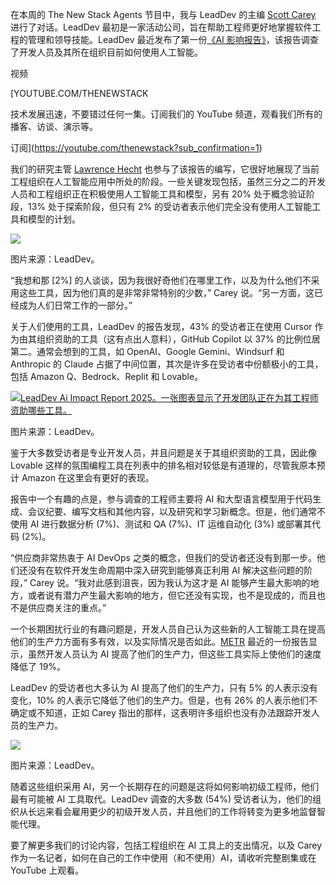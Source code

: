 在本周的 The New Stack Agents 节目中，我与 LeadDev 的主编 [Scott Carey](https://www.linkedin.com/in/scott-carey-262b0225?originalSubdomain=uk) 进行了对话。LeadDev 最初是一家活动公司，旨在帮助工程师更好地掌握软件工程的管理和领导技能。LeadDev 最近发布了第一份[《AI 影响报告》](https://leaddev.com/the-ai-impact-report-2025)，该报告调查了开发人员及其所在组织目前如何使用人工智能。

视频

[YOUTUBE.COM/THENEWSTACK

技术发展迅速，不要错过任何一集。订阅我们的 YouTube
频道，观看我们所有的播客、访谈、演示等。

订阅](https://youtube.com/thenewstack?sub_confirmation=1)

我们的研究主管 [Lawrence Hecht](https://thenewstack.io/author/lawrence-hecht/) 也参与了该报告的编写，它很好地展现了当前工程组织在人工智能应用中所处的阶段。一些关键发现包括，虽然三分之二的开发人员和工程组织正在积极使用人工智能工具和模型，另有 20% 处于概念验证阶段，13% 处于探索阶段，但只有 2% 的受访者表示他们完全没有使用人工智能工具和模型的计划。

[![](https://cdn.thenewstack.io/media/2025/08/b61d87dd-leaddev_report_usage.png)](https://cdn.thenewstack.io/media/2025/08/b61d87dd-leaddev_report_usage.png)

图片来源：LeadDev。

“我想和那 [2%] 的人谈谈，因为我很好奇他们在哪里工作，以及为什么他们不采用这些工具，因为他们真的是非常非常特别的少数，” Carey 说。“另一方面，这已经成为人们日常工作的一部分。”

关于人们使用的工具，LeadDev 的报告发现，43% 的受访者正在使用 Cursor 作为由其组织资助的工具（这有点出人意料），GitHub Copilot 以 37% 的比例位居第二。通常会想到的工具，如 OpenAI、Google Gemini、Windsurf 和 Anthropic 的 Claude 占据了中间位置，其次是许多在受访者中份额极小的工具，包括 Amazon Q、Bedrock、Replit 和 Lovable。

[![LeadDev Ai Impact Report 2025。一张图表显示了开发团队正在为其工程师资助哪些工具。](https://cdn.thenewstack.io/media/2025/08/11390070-leaddev-report-tools.png)](https://cdn.thenewstack.io/media/2025/08/11390070-leaddev-report-tools.png)

图片来源：LeadDev。

鉴于大多数受访者是专业开发人员，并且问题是关于其组织资助的工具，因此像 Lovable 这样的氛围编程工具在列表中的排名相对较低是有道理的，尽管我原本预计 Amazon 在这里会有更好的表现。

报告中一个有趣的点是，参与调查的工程师主要将 AI 和大型语言模型用于代码生成、会议纪要、编写文档和其他内容，以及研究和学习新概念。但是，他们通常不使用 AI 进行数据分析 (7%)、测试和 QA (7%)、IT 运维自动化 (3%) 或部署其代码 (2%)。

“供应商非常热衷于 AI DevOps 之类的概念，但我们的受访者还没有到那一步。他们还没有在软件开发生命周期中深入研究到能够真正利用 AI 解决这些问题的阶段，” Carey 说。“我对此感到沮丧，因为我认为这才是 AI 能够产生最大影响的地方，或者说有潜力产生最大影响的地方，但它还没有实现，也不是现成的，而且也不是供应商关注的重点。”

一个长期困扰行业的有趣问题是，开发人员自己认为这些新的人工智能工具在提高他们的生产力方面有多有效，以及实际情况是否如此。[METR](https://metr.org/blog/2025-07-10-early-2025-ai-experienced-os-dev-study/) 最近的一份报告显示，虽然开发人员认为 AI 提高了他们的生产力，但这些工具实际上使他们的速度降低了 19%。

LeadDev 的受访者也大多认为 AI 提高了他们的生产力，只有 5% 的人表示没有变化，10% 的人表示它降低了他们的生产力。但是，也有 26% 的人表示他们不确定或不知道，正如 Carey 指出的那样，这表明许多组织也没有办法跟踪开发人员的生产力。

[![](https://cdn.thenewstack.io/media/2025/08/086113b3-leaddev-report-employment.png)](https://cdn.thenewstack.io/media/2025/08/086113b3-leaddev-report-employment.png)

图片来源：LeadDev。

随着这些组织采用 AI，另一个长期存在的问题是这将如何影响初级工程师，他们最有可能被 AI 工具取代。LeadDev 调查的大多数 (54%) 受访者认为，他们的组织从长远来看会雇用更少的初级开发人员，并且他们的工作将转变为更多地监督智能代理。

要了解更多我们的讨论内容，包括工程组织在 AI 工具上的支出情况，以及 Carey 作为一名记者，如何在自己的工作中使用（和不使用）AI，请收听完整剧集或在 YouTube 上观看。